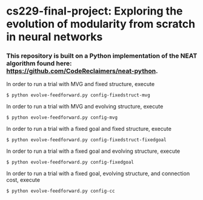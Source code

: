 # cs229-final-project: Exploring the evolution of modularity from scratch in neural networks

### This repository is built on a Python implementation of the NEAT algorithm found here: https://github.com/CodeReclaimers/neat-python.

In order to run a trial with MVG and fixed structure, execute
```
$ python evolve-feedforward.py config-fixedstruct-mvg
```

In order to run a trial with MVG and evolving structure, execute
```
$ python evolve-feedforward.py config-mvg
```

In order to run a trial with a fixed goal and fixed structure, execute
```
$ python evolve-feedforward.py config-fixedstruct-fixedgoal
```

In order to run a trial with a fixed goal and evolving structure, execute
```
$ python evolve-feedforward.py config-fixedgoal
```

In order to run a trial with a fixed goal, evolving structure, and connection cost, execute
```
$ python evolve-feedforward.py config-cc
```
